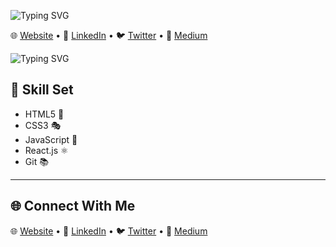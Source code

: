 ![Typing SVG](https://readme-typing-svg.demolab.com?font=Fira+Code&pause=1000&width=500&lines=👋Hey!+Kelvin+is+here.+;I'm+an+Interactive+Developer.+;Specializing+in+Software+Engineering)

🌐 [Website](https://6496e67cdf9c3f5738a94346--kelvin-njuiri.netlify.app/) •
📱 [LinkedIn](https://www.linkedin.com/in/kelvin-njuiri-37b01a273/) •
🐦 [Twitter](https://twitter.com/k_njuiri) •
📝 [Medium](https://medium.com/@knjuiri)

![Typing SVG](https://readme-typing-svg.demolab.com?font=Fira+Code&pause=1000&width=500&lines=Code+architect+weaving+dreams+into+reality.+I+don't+just+write+code;I+sculpt+it+with+intention.+An+advocate+for+clean,+scalable,+and+modular+solutions.+Open-source+enthusiast+with+a+love+for+contributing+to+impactful+projects.+When+I'm+not+pushing+commits,+you'll+find+me+exploring+the+realms+of+technology,+always+seeking+the+next+challenge+to+conquer)

## 🚀 Skill Set

- HTML5 🎨
- CSS3 🎭
- JavaScript 🚀
- React.js ⚛️
- Git 📚

---


## 🌐 Connect With Me

🌐 [Website](https://6496e67cdf9c3f5738a94346--kelvin-njuiri.netlify.app/) •
📱 [LinkedIn](https://www.linkedin.com/in/kelvin-njuiri/) •
🐦 [Twitter](https://twitter.com/k_njuiri) •
📝 [Medium](https://medium.com/@knjuiri)
